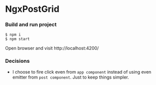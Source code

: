 # NgxPostGrid

### Build and run project

```
$ npm i
$ npm start 
```
Open browser and visit http://localhost:4200/

### Decisions

* I choose to fire click even from `app component` instead of using even emitter from `post component`. Just to keep things simpler. 
